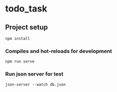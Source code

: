 # todo_task

## Project setup
```
npm install
```

### Compiles and hot-reloads for development
```
npm run serve
```

### Run json server for test
```
json-server --watch db.json
```

